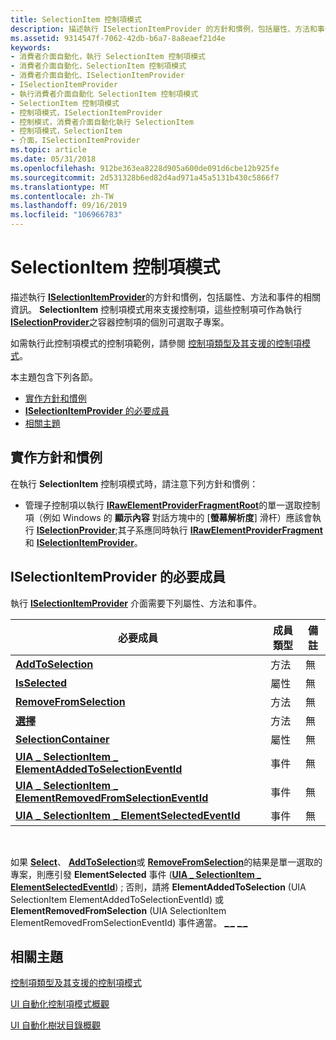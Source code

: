 ```yaml
---
title: SelectionItem 控制項模式
description: 描述執行 ISelectionItemProvider 的方針和慣例，包括屬性、方法和事件的相關資訊。
ms.assetid: 9314547f-7062-42db-b6a7-8a8eaef21d4e
keywords:
- 消費者介面自動化，執行 SelectionItem 控制項模式
- 消費者介面自動化，SelectionItem 控制項模式
- 消費者介面自動化、ISelectionItemProvider
- ISelectionItemProvider
- 執行消費者介面自動化 SelectionItem 控制項模式
- SelectionItem 控制項模式
- 控制項模式，ISelectionItemProvider
- 控制模式，消費者介面自動化執行 SelectionItem
- 控制項模式，SelectionItem
- 介面，ISelectionItemProvider
ms.topic: article
ms.date: 05/31/2018
ms.openlocfilehash: 912be363ea8228d905a600de091d6cbe12b925fe
ms.sourcegitcommit: 2d531328b6ed82d4ad971a45a5131b430c5866f7
ms.translationtype: MT
ms.contentlocale: zh-TW
ms.lasthandoff: 09/16/2019
ms.locfileid: "106966783"
---
```

# <a name="selectionitem-control-pattern"></a>SelectionItem 控制項模式

描述執行 [**ISelectionItemProvider**](/windows/desktop/api/UIAutomationCore/nn-uiautomationcore-iselectionitemprovider)的方針和慣例，包括屬性、方法和事件的相關資訊。 **SelectionItem** 控制項模式用來支援控制項，這些控制項可作為執行 [**ISelectionProvider**](/windows/desktop/api/UIAutomationCore/nn-uiautomationcore-iselectionprovider)之容器控制項的個別可選取子專案。

如需執行此控制項模式的控制項範例，請參閱 [控制項類型及其支援的控制項模式](uiauto-controlpatternmapping.md)。

本主題包含下列各節。

-   [實作方針和慣例](#implementation-guidelines-and-conventions)
-   [**ISelectionItemProvider** 的必要成員](#required-members-for-iselectionitemprovider)
-   [相關主題](#related-topics)

## <a name="implementation-guidelines-and-conventions"></a>實作方針和慣例

在執行 **SelectionItem** 控制項模式時，請注意下列方針和慣例：

-   管理子控制項以執行 [**IRawElementProviderFragmentRoot**](/windows/desktop/api/UIAutomationCore/nn-uiautomationcore-irawelementproviderfragmentroot)的單一選取控制項（例如 Windows 的 **顯示內容** 對話方塊中的 [**螢幕解析度**] 滑杆）應該會執行 [**ISelectionProvider**](/windows/desktop/api/UIAutomationCore/nn-uiautomationcore-iselectionprovider);其子系應同時執行 [**IRawElementProviderFragment**](/windows/desktop/api/UIAutomationCore/nn-uiautomationcore-irawelementproviderfragment)和 [**ISelectionItemProvider**](/windows/desktop/api/UIAutomationCore/nn-uiautomationcore-iselectionitemprovider)。

## <a name="required-members-for-iselectionitemprovider"></a>**ISelectionItemProvider** 的必要成員

執行 [**ISelectionItemProvider**](/windows/desktop/api/UIAutomationCore/nn-uiautomationcore-iselectionitemprovider) 介面需要下列屬性、方法和事件。



| 必要成員                                                                                                                        | 成員類型 | 備註 |
|-----------------------------------------------------------------------------------------------------------------------------------------|-------------|-------|
| [**AddToSelection**](/windows/desktop/api/UIAutomationCore/nf-uiautomationcore-iselectionitemprovider-addtoselection)                                                                  | 方法      | 無  |
| [**IsSelected**](/windows/desktop/api/UIAutomationCore/nf-uiautomationcore-iselectionitemprovider-get_isselected)                                                                          | 屬性    | 無  |
| [**RemoveFromSelection**](/windows/desktop/api/UIAutomationCore/nf-uiautomationcore-iselectionitemprovider-removefromselection)                                                        | 方法      | 無  |
| [**選擇**](/windows/desktop/api/UIAutomationCore/nf-uiautomationcore-iselectionitemprovider-select)                                                                                  | 方法      | 無  |
| [**SelectionContainer**](/windows/desktop/api/UIAutomationCore/nf-uiautomationcore-iselectionitemprovider-get_selectioncontainer)                                                          | 屬性    | 無  |
| [**UIA \_ SelectionItem \_ ElementAddedToSelectionEventId**](uiauto-event-ids.md)         | 事件       | 無  |
| [**UIA \_ SelectionItem \_ ElementRemovedFromSelectionEventId**](uiauto-event-ids.md) | 事件       | 無  |
| [**UIA \_ SelectionItem \_ ElementSelectedEventId**](uiauto-event-ids.md)                         | 事件       | 無  |



 

如果 [**Select**](/windows/desktop/api/UIAutomationClient/nf-uiautomationclient-iuiautomationselectionitempattern-select)、 [**AddToSelection**](/windows/desktop/api/UIAutomationClient/nf-uiautomationclient-iuiautomationselectionitempattern-addtoselection)或 [**RemoveFromSelection**](/windows/desktop/api/UIAutomationClient/nf-uiautomationclient-iuiautomationselectionitempattern-removefromselection)的結果是單一選取的專案，則應引發 **ElementSelected** 事件 ([**UIA \_ SelectionItem \_ ElementSelectedEventId**](uiauto-event-ids.md)) ; 否則，請將 **ElementAddedToSelection** (UIA SelectionItem ElementAddedToSelectionEventId) 或 **ElementRemovedFromSelection** (UIA SelectionItem ElementRemovedFromSelectionEventId) 事件適當。 [**\_ \_**](uiauto-event-ids.md) [**\_ \_**](uiauto-event-ids.md)

## <a name="related-topics"></a>相關主題

<dl> <dt>

[控制項類型及其支援的控制項模式](uiauto-controlpatternmapping.md)
</dt> <dt>

[UI 自動化控制項模式概觀](uiauto-controlpatternsoverview.md)
</dt> <dt>

[UI 自動化樹狀目錄概觀](uiauto-treeoverview.md)
</dt> </dl>

 

 




